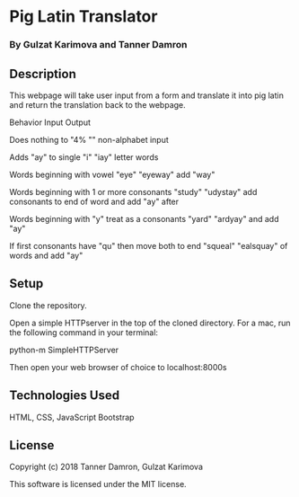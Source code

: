 # Pig Latin Translator

### By Gulzat Karimova and Tanner Damron

## Description

This webpage will take user input from a form and translate it into pig latin and return the translation
back to the webpage.

Behavior                      Input                     Output

Does nothing to               "4%                         ""
non-alphabet input

Adds "ay" to single           "i"                        "iay"
letter words

Words beginning
with vowel                    "eye"                      "eyeway"
add "way"

Words beginning with
1 or more consonants          "study"                    "udystay"
add consonants to end
of word and add "ay"
after

Words beginning with
"y" treat as a consonants      "yard"                     "ardyay"
and add "ay"

If first consonants have
"qu" then move both to end     "squeal"                   "ealsquay"
 of words and add "ay"    

## Setup

Clone the repository.

Open a simple HTTPserver in the top of the cloned directory. For a mac, run the following command in your terminal:

python-m SimpleHTTPServer

Then open your web browser of choice to localhost:8000s

## Technologies Used

HTML, CSS, JavaScript Bootstrap

## License

Copyright (c) 2018 Tanner Damron, Gulzat Karimova

This software is licensed under the MIT license.
